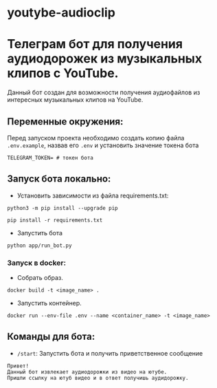 # youtybe-audioclip

# Телеграм бот для получения аудиодорожек из музыкальных клипов с YouTube.
Данный бот создан для возможности получения аудиофайлов 
из интересных музыкальных клипов на YouTube. 


## Переменные окружения:

Перед запуском проекта необходимо создать копию файла
```.env.example```, назвав его ```.env``` и установить значение токена бота

```dotenv
TELEGRAM_TOKEN= # токен бота
```

## Запуск бота локально:

- Установить зависимости из файла requirements.txt:

```shell
python3 -m pip install --upgrade pip
```

```shell
pip install -r requirements.txt
```
- Запустить бота

```shell
python app/run_bot.py
```

### Запуск в docker:

- Cобрать образ.
```shell
docker build -t <image_name> .
```
- Запустить контейнер.
```shell
docker run --env-file .env --name <container_name> -t <image_name>
```

## Команды для бота:

- ```/start```: Запустить бота и получить приветственное сообщение

```text
Привет!
Данный бот извлекает аудиодорожки из видео на ютубе.
Пришли ссылку на ютуб видео и в ответ получишь аудидорожку.
```
